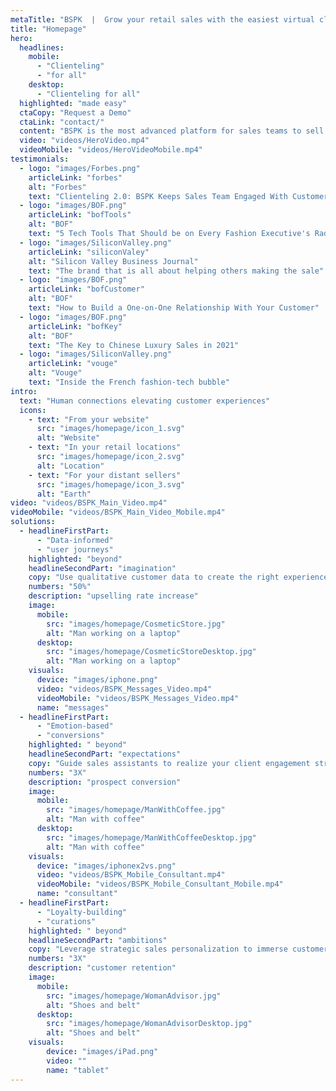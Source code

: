 ```yaml
---
metaTitle: "BSPK  |  Grow your retail sales with the easiest virtual clienteling solution integrated with Cegid Y2, Salesforce and more."
title: "Homepage"
hero:
  headlines:
    mobile:
      - "Clienteling"
      - "for all"
    desktop:
      - "Clienteling for all"
  highlighted: "made easy"
  ctaCopy: "Request a Demo"
  ctaLink: "contact/"
  content: "BSPK is the most advanced platform for sales teams to sell with video, chat and curated experiences to engage, convert and retain customers."
  video: "videos/HeroVideo.mp4"
  videoMobile: "videos/HeroVideoMobile.mp4"
testimonials:
  - logo: "images/Forbes.png"
    articleLink: "forbes"
    alt: "Forbes"
    text: "Clienteling 2.0: BSPK Keeps Sales Team Engaged With Customers Despite Store Closures"
  - logo: "images/BOF.png"
    articleLink: "bofTools"
    alt: "BOF"
    text: "5 Tech Tools That Should be on Every Fashion Executive's Radar"
  - logo: "images/SiliconValley.png"
    articleLink: "siliconValey"
    alt: "Silicon Valley Business Journal"
    text: "The brand that is all about helping others making the sale"
  - logo: "images/BOF.png"
    articleLink: "bofCustomer"
    alt: "BOF"
    text: "How to Build a One-on-One Relationship With Your Customer"
  - logo: "images/BOF.png"
    articleLink: "bofKey"
    alt: "BOF"
    text: "The Key to Chinese Luxury Sales in 2021"
  - logo: "images/SiliconValley.png"
    articleLink: "vouge"
    alt: "Vouge"
    text: "Inside the French fashion-tech bubble"
intro:
  text: "Human connections elevating customer experiences"
  icons:
    - text: "From your website"
      src: "images/homepage/icon_1.svg"
      alt: "Website"
    - text: "In your retail locations"
      src: "images/homepage/icon_2.svg"
      alt: "Location"
    - text: "For your distant sellers"
      src: "images/homepage/icon_3.svg"
      alt: "Earth"
video: "videos/BSPK_Main_Video.mp4"
videoMobile: "videos/BSPK_Main_Video_Mobile.mp4"
solutions:
  - headlineFirstPart:
      - "Data-informed"
      - "user journeys"
    highlighted: "beyond"
    headlineSecondPart: "imagination"
    copy: "Use qualitative customer data to create the right experience at the right time for optimal sales conversion."
    numbers: "50%"
    description: "upselling rate increase"
    image:
      mobile:
        src: "images/homepage/CosmeticStore.jpg"
        alt: "Man working on a laptop"
      desktop:
        src: "images/homepage/CosmeticStoreDesktop.jpg"
        alt: "Man working on a laptop"
    visuals:
      device: "images/iphone.png"
      video: "videos/BSPK_Messages_Video.mp4"
      videoMobile: "videos/BSPK_Messages_Video.mp4"
      name: "messages"
  - headlineFirstPart:
      - "Emotion-based"
      - "conversions"
    highlighted: " beyond"
    headlineSecondPart: "expectations"
    copy: "Guide sales assistants to realize your client engagement strategy."
    numbers: "3X"
    description: "prospect conversion"
    image:
      mobile:
        src: "images/homepage/ManWithCoffee.jpg"
        alt: "Man with coffee"
      desktop:
        src: "images/homepage/ManWithCoffeeDesktop.jpg"
        alt: "Man with coffee"
    visuals:
      device: "images/iphonex2vs.png"
      video: "videos/BSPK_Mobile_Consultant.mp4"
      videoMobile: "videos/BSPK_Mobile_Consultant_Mobile.mp4"
      name: "consultant"
  - headlineFirstPart:
      - "Loyalty-building"
      - "curations"
    highlighted: " beyond"
    headlineSecondPart: "ambitions"
    copy: "Leverage strategic sales personalization to immerse customers into the brand universe."
    numbers: "3X"
    description: "customer retention"
    image:
      mobile:
        src: "images/homepage/WomanAdvisor.jpg"
        alt: "Shoes and belt"
      desktop:
        src: "images/homepage/WomanAdvisorDesktop.jpg"
        alt: "Shoes and belt"
    visuals:
        device: "images/iPad.png"
        video: ""
        name: "tablet"
---
```


<Homepage-Hero/>
<Homepage-NewsroomDesktop/>
<ClientOnly>
  <Homepage-NewsroomMobile/>
</ClientOnly>
<Homepage-Intro/>
<Homepage-Solutions/>
<Newsletter/>